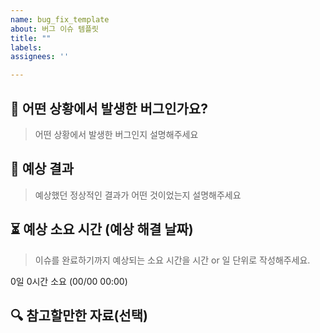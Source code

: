 ```yaml
---
name: bug_fix_template
about: 버그 이슈 템플릿
title: ""
labels:
assignees: ''

---
```


## 🐞 어떤 상황에서 발생한 버그인가요?
> 어떤 상황에서 발생한 버그인지 설명해주세요

## 🎁 예상 결과
> 예상했던 정상적인 결과가 어떤 것이었는지 설명해주세요

## ⏳ 예상 소요 시간 (예상 해결 날짜)
> 이슈를 완료하기까지 예상되는 소요 시간을 시간 or 일 단위로 작성해주세요. 

0일 0시간 소요 (00/00 00:00)

## 🔍 참고할만한 자료(선택)
